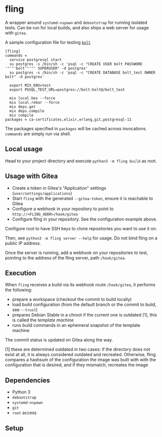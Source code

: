 # fling

A wrapper around `systemd-nspawn` and `debootstrap` for running isolated tests.
Can be run for local builds, and also ships a web server for usage with `gitea`.

A sample configuration file for testing [`bolt`](https://github.com/jchristgit/bolt)
```dosini
[fling]
commands =
  service postgresql start
  su postgres -s /bin/sh -c 'psql -c "CREATE USER bolt PASSWORD '"'"'bolt'"'"' SUPERUSER" -d postgres'
  su postgres -s /bin/sh -c 'psql -c "CREATE DATABASE bolt_test OWNER bolt" -d postgres'

  export MIX_ENV=test
  export PGSQL_TEST_URL=postgres://bolt:bolt@/bolt_test

  mix local.hex --force
  mix local.rebar --force
  mix deps.get
  mix deps.compile
  mix compile
packages = ca-certificates,elixir,erlang,git,postgresql-11
```

The packages specified in `packages` will be cached across invocations.
`commands` are simply run via shell.

## Local usage

Head to your project directory and execute `python3 -m fling build` as root.

## Usage with Gitea

- Create a token in Gitea's "Application" settings
  (`user/settings/applications`)
- Start `fling` with the generated `--gitea-token`, ensure it is reachable to
  Gitea
- Configure a webhook in your repository to point to
  `http://<FLING_ADDR>/hook/gitea`
- Configure fling in your repository. See the configuration example above.


Configure root to have SSH keys to clone repositories you want to use it on.

Then, see `python3 -m fling server --help` for usage. Do not bind fling on a public IP
address.

Once the server is running, add a webhook on your repositories to test, pointing
to the address of the fling server, path `/hook/gitea`.


## Execution

When `fling` receives a build via its webhook route `/hook/gitea`, it performs
the following:

- prepare a workspace (checkout the commit to build locally)
- load build configuration (from the default branch or the commit to build, see
  `--trust`)
- prepares Debian Stable in a chroot if the current one is outdated [1], this is
  called the *template machine*
- runs build commands in an ephemeral snapshot of the template machine

The commit status is updated on Gitea along the way.

[1] these are determined outdated in two cases: if the directory does not exist
at all, it is always considered outdated and recreated. Otherwise, fling
compares a hashsum of the configuration the image was built with with the
configuration that is desired, and if they mismatch, recreates the image


## Dependencies

- Python 3
- `debootstrap`
- `systemd-nspawn`
- `git`
- `root` access

## Setup



<!-- vim: set tw=80: -->
